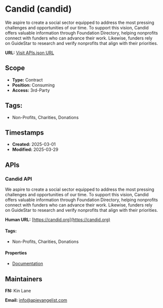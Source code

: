 # Candid (candid)
We aspire to create a social sector equipped to address the most pressing challenges and opportunities of our time. To support this vision, Candid offers valuable information through Foundation Directory, helping nonprofits connect with funders who can advance their work. Likewise, funders rely on GuideStar to research and verify nonprofits that align with their priorities.

**URL:** [Visit APIs.json URL](https://raw.githubusercontent.com/api-evangelist/candid/refs/heads/main/apis.yml)

## Scope

- **Type:** Contract 
- **Position:** Consuming 
- **Access:** 3rd-Party 

## Tags:

 - Non-Profits, Charities, Donations

## Timestamps

- **Created:** 2025-03-01 
- **Modified:** 2025-03-29 

## APIs

### Candid API
We aspire to create a social sector equipped to address the most pressing challenges and opportunities of our time. To support this vision, Candid offers valuable information through Foundation Directory, helping nonprofits connect with funders who can advance their work. Likewise, funders rely on GuideStar to research and verify nonprofits that align with their priorities.

**Human URL:** [https://candid.org](https://candid.org)


#### Tags:

 - Non-Profits, Charities, Donations

#### Properties

- [Documentation](https://candid.org)

## Maintainers

**FN:** Kin Lane

**Email:** info@apievangelist.com

